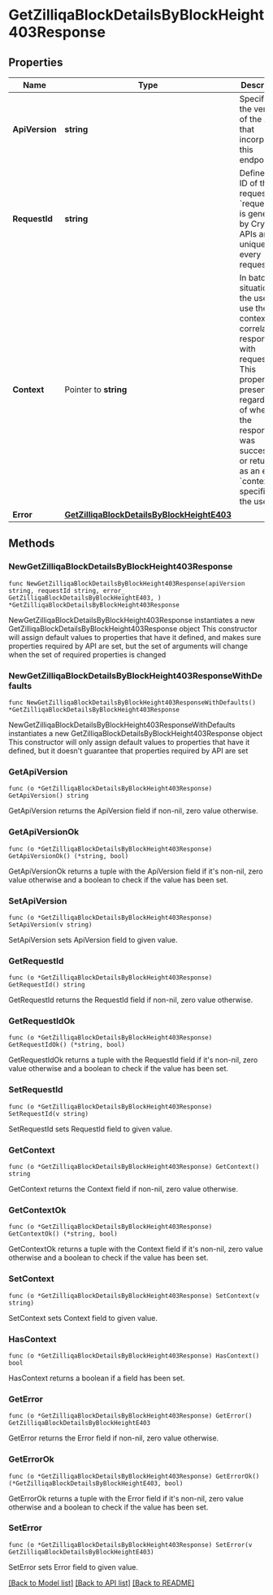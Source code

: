 # GetZilliqaBlockDetailsByBlockHeight403Response

## Properties

Name | Type | Description | Notes
------------ | ------------- | ------------- | -------------
**ApiVersion** | **string** | Specifies the version of the API that incorporates this endpoint. | 
**RequestId** | **string** | Defines the ID of the request. The &#x60;requestId&#x60; is generated by Crypto APIs and it&#39;s unique for every request. | 
**Context** | Pointer to **string** | In batch situations the user can use the context to correlate responses with requests. This property is present regardless of whether the response was successful or returned as an error. &#x60;context&#x60; is specified by the user. | [optional] 
**Error** | [**GetZilliqaBlockDetailsByBlockHeightE403**](GetZilliqaBlockDetailsByBlockHeightE403.md) |  | 

## Methods

### NewGetZilliqaBlockDetailsByBlockHeight403Response

`func NewGetZilliqaBlockDetailsByBlockHeight403Response(apiVersion string, requestId string, error_ GetZilliqaBlockDetailsByBlockHeightE403, ) *GetZilliqaBlockDetailsByBlockHeight403Response`

NewGetZilliqaBlockDetailsByBlockHeight403Response instantiates a new GetZilliqaBlockDetailsByBlockHeight403Response object
This constructor will assign default values to properties that have it defined,
and makes sure properties required by API are set, but the set of arguments
will change when the set of required properties is changed

### NewGetZilliqaBlockDetailsByBlockHeight403ResponseWithDefaults

`func NewGetZilliqaBlockDetailsByBlockHeight403ResponseWithDefaults() *GetZilliqaBlockDetailsByBlockHeight403Response`

NewGetZilliqaBlockDetailsByBlockHeight403ResponseWithDefaults instantiates a new GetZilliqaBlockDetailsByBlockHeight403Response object
This constructor will only assign default values to properties that have it defined,
but it doesn't guarantee that properties required by API are set

### GetApiVersion

`func (o *GetZilliqaBlockDetailsByBlockHeight403Response) GetApiVersion() string`

GetApiVersion returns the ApiVersion field if non-nil, zero value otherwise.

### GetApiVersionOk

`func (o *GetZilliqaBlockDetailsByBlockHeight403Response) GetApiVersionOk() (*string, bool)`

GetApiVersionOk returns a tuple with the ApiVersion field if it's non-nil, zero value otherwise
and a boolean to check if the value has been set.

### SetApiVersion

`func (o *GetZilliqaBlockDetailsByBlockHeight403Response) SetApiVersion(v string)`

SetApiVersion sets ApiVersion field to given value.


### GetRequestId

`func (o *GetZilliqaBlockDetailsByBlockHeight403Response) GetRequestId() string`

GetRequestId returns the RequestId field if non-nil, zero value otherwise.

### GetRequestIdOk

`func (o *GetZilliqaBlockDetailsByBlockHeight403Response) GetRequestIdOk() (*string, bool)`

GetRequestIdOk returns a tuple with the RequestId field if it's non-nil, zero value otherwise
and a boolean to check if the value has been set.

### SetRequestId

`func (o *GetZilliqaBlockDetailsByBlockHeight403Response) SetRequestId(v string)`

SetRequestId sets RequestId field to given value.


### GetContext

`func (o *GetZilliqaBlockDetailsByBlockHeight403Response) GetContext() string`

GetContext returns the Context field if non-nil, zero value otherwise.

### GetContextOk

`func (o *GetZilliqaBlockDetailsByBlockHeight403Response) GetContextOk() (*string, bool)`

GetContextOk returns a tuple with the Context field if it's non-nil, zero value otherwise
and a boolean to check if the value has been set.

### SetContext

`func (o *GetZilliqaBlockDetailsByBlockHeight403Response) SetContext(v string)`

SetContext sets Context field to given value.

### HasContext

`func (o *GetZilliqaBlockDetailsByBlockHeight403Response) HasContext() bool`

HasContext returns a boolean if a field has been set.

### GetError

`func (o *GetZilliqaBlockDetailsByBlockHeight403Response) GetError() GetZilliqaBlockDetailsByBlockHeightE403`

GetError returns the Error field if non-nil, zero value otherwise.

### GetErrorOk

`func (o *GetZilliqaBlockDetailsByBlockHeight403Response) GetErrorOk() (*GetZilliqaBlockDetailsByBlockHeightE403, bool)`

GetErrorOk returns a tuple with the Error field if it's non-nil, zero value otherwise
and a boolean to check if the value has been set.

### SetError

`func (o *GetZilliqaBlockDetailsByBlockHeight403Response) SetError(v GetZilliqaBlockDetailsByBlockHeightE403)`

SetError sets Error field to given value.



[[Back to Model list]](../README.md#documentation-for-models) [[Back to API list]](../README.md#documentation-for-api-endpoints) [[Back to README]](../README.md)


